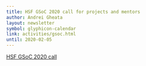 ```yaml
---
title: HSF GSoC 2020 call for projects and mentors
author: Andrei Gheata
layout: newsletter
symbol: glyphicon-calendar
link: activities/gsoc.html
until: 2020-02-05
---
```

[HSF GSoC 2020 call](activities/gsoc.html)
